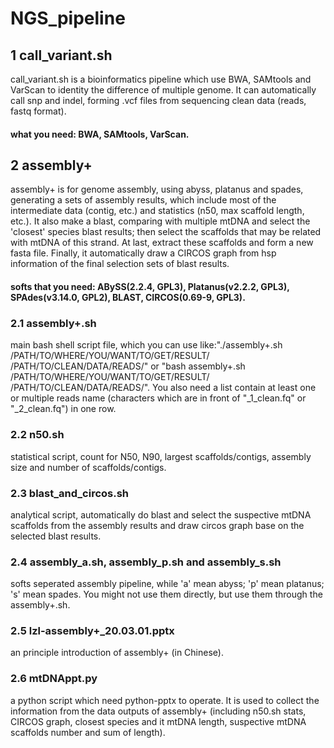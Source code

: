 # NGS_pipeline
## 1 call_variant.sh

call_variant.sh is a bioinformatics pipeline which use BWA, SAMtools and VarScan to identity the difference of multiple genome. It can automatically call snp and indel, forming .vcf files from sequencing clean data (reads, fastq format).

#### what you need: BWA, SAMtools, VarScan.

## 2 assembly+

assembly+ is for genome assembly, using abyss, platanus and spades, generating a sets of assembly results, which include most of the intermediate data (contig, etc.) and statistics (n50, max scaffold length, etc.). It also make a blast, comparing with multiple mtDNA and select the 'closest' species blast results; then select the scaffolds that may be related with mtDNA of this strand. At last, extract these scaffolds and form a new fasta file. Finally, it automatically draw a CIRCOS graph from hsp information of the final selection sets of blast results.

#### softs that you need: ABySS(2.2.4, GPL3), Platanus(v2.2.2, GPL3), SPAdes(v3.14.0, GPL2), BLAST, CIRCOS(0.69-9, GPL3).

### 2.1 assembly+.sh

main bash shell script file, which you can use like:"./assembly+.sh /PATH/TO/WHERE/YOU/WANT/TO/GET/RESULT/ /PATH/TO/CLEAN/DATA/READS/" or "bash assembly+.sh /PATH/TO/WHERE/YOU/WANT/TO/GET/RESULT/ /PATH/TO/CLEAN/DATA/READS/". You also need a list contain at least one or multiple reads name (characters which are in front of "_1_clean.fq" or "_2_clean.fq") in one row.

### 2.2 n50.sh

statistical script, count for N50, N90, largest scaffolds/contigs, assembly size and number of scaffolds/contigs.

### 2.3 blast_and_circos.sh

analytical script, automatically do blast and select the suspective mtDNA scaffolds from the assembly results and draw circos graph base on the selected blast results.

### 2.4 assembly_a.sh, assembly_p.sh and assembly_s.sh

softs seperated assembly pipeline, while 'a' mean abyss; 'p' mean platanus; 's' mean spades. You might not use them directly, but use them through the assembly+.sh.

### 2.5 lzl-assembly+_20.03.01.pptx

an principle introduction of assembly+ (in Chinese).

### 2.6 mtDNAppt.py

a python script which need python-pptx to operate. It is used to collect the information from the data outputs of assembly+ (including n50.sh stats, CIRCOS graph, closest species and it mtDNA length, suspective mtDNA scaffolds number and sum of length).
